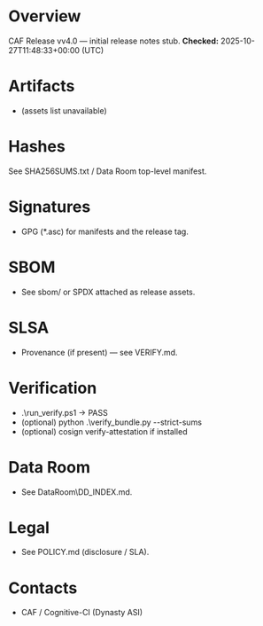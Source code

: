 # Overview
CAF Release vv4.0 — initial release notes stub. **Checked:** 2025-10-27T11:48:33+00:00 (UTC)

# Artifacts
- (assets list unavailable)

# Hashes
See SHA256SUMS.txt / Data Room top-level manifest.

# Signatures
- GPG (*.asc) for manifests and the release tag.

# SBOM
- See sbom/ or SPDX attached as release assets.

# SLSA
- Provenance (if present) — see VERIFY.md.

# Verification
- .\run_verify.ps1 → PASS
- (optional) python .\verify_bundle.py --strict-sums
- (optional) cosign verify-attestation if installed

# Data Room
- See DataRoom\DD_INDEX.md.

# Legal
- See POLICY.md (disclosure / SLA).

# Contacts
- CAF / Cognitive-CI (Dynasty ASI)
